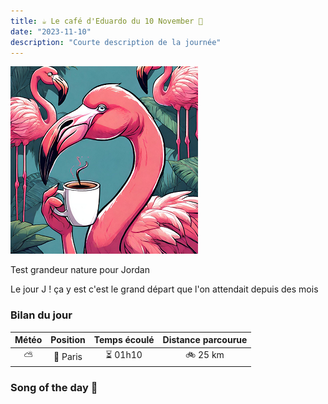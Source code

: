 ```yaml
---
title: ☕ Le café d'Eduardo du 10 November 🦩
date: "2023-11-10"
description: "Courte description de la journée"
---
```


![Café d'Eduardo](../eduardo.png)

Test grandeur nature pour Jordan

Le jour J ! ça y est c'est le grand départ que l'on attendait depuis des mois

### Bilan du jour

| Météo | Position | Temps écoulé | Distance parcourue |
| :---: | :------: | :----------: | :----------------: |
|  ⛅   | 🚩 Paris |   ⏳ 01h10   |      🚲 25 km      |

### Song of the day 🎵

